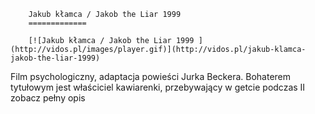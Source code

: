 
        Jakub kłamca / Jakob the Liar 1999 
        =============
        
        [![Jakub kłamca / Jakob the Liar 1999 ](http://vidos.pl/images/player.gif)](http://vidos.pl/jakub-klamca-jakob-the-liar-1999)
        
        
 Film psychologiczny, adaptacja powieści Jurka Beckera. Bohaterem tytułowym jest właściciel kawiarenki, przebywający w getcie podczas II zobacz pełny opis
    